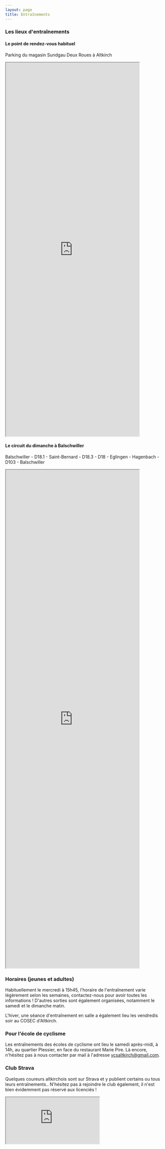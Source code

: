 ```yaml
---
layout: page
title: Entraînements
---
```



### Les lieux d'entraînements

#### Le point de rendez-vous habituel
Parking du magasin Sundgau Deux Roues à Altkirch

<iframe style="width:85%;min-width:200px;height:30vh" src="https://www.google.fr/maps/d/embed?mid=1KjQrOzrr8nbzcZf1j3TyMm8ChkY" ></iframe>
  
<br>

#### Le circuit du dimanche à Balschwiller
Balschwiller - D18.1 - Saint-Bernard - D18.3 - D18 - Eglingen - Hagenbach - D103 - Balschwiller
        
<iframe style="width:85%;min-width:200px;height:40vh;" src="https://www.google.fr/maps/d/embed?mid=1ELAhfFXgyQcCRbKqJHrQLWGg2OU"></iframe>
  
<br>

### Horaires (jeunes et adultes)

Habituellement le mercredi à 15h45, l'horaire de l'entraînement varie légèrement selon les semaines, contactez-nous pour avoir toutes les informations ! D'autres sorties sont également organisées, notamment le samedi et le dimanche matin.

L'hiver, une séance d'entraînement en salle a également lieu les vendredis soir au COSEC d'Altkirch.

### Pour l'école de cyclisme
Les entraînements des écoles de cyclisme ont lieu le samedi après-midi, à 14h, au quartier Plessier, en face du restaurant Marie Pire. Là encore, n'hésitez pas à nous contacter par mail à l'adresse [vcsaltkirch@gmail.com](mailto:vcsaltkirch@gmail.com).


### Club Strava
Quelques coureurs altkirchois sont sur Strava et y publient certains ou tous leurs entraînements.. N'hésitez pas à rejoindre le club également, il n'est bien évidemment pas réservé aux licenciés !

<iframe src='https://www.strava.com/clubs/323109/latest-rides/1c98006753d2c4471fccc09975b7e2715bde72ca?show_rides=false'></iframe>

